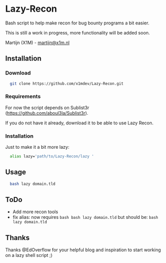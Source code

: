 # Lazy-Recon

Bash script to help make recon for bug bounty programs a bit easier.

This is still a work in progress, more functionality will be added soon.

Martijn (X1M) - martijn@x1m.nl

## Installation
### Download

```bash
  git clone https://github.com/x1mdev/Lazy-Recon.git
```

### Requirements

For now the script depends on Sublist3r (https://github.com/aboul3la/Sublist3r).

If you do not have it already, download it to be able to use Lazy Recon.

### Installation

Just to make it a bit more lazy:

```bash
  alias lazy='path/to/Lazy-Recon/lazy '
```


## Usage

```bash
  bash lazy domain.tld
```

## ToDo

- Add more recon tools
- fix alias: now requires ```bash bash lazy domain.tld``` but should be: ```bash lazy domain.tld```


## Thanks

Thanks @EdOverflow for your helpful blog and inspiration to start working on a lazy shell script ;)
